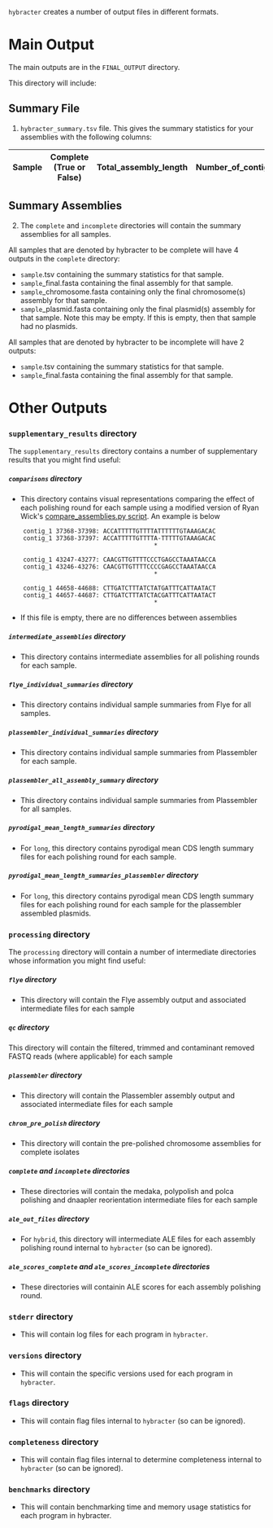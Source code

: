`hybracter` creates a number of output files in different formats.

# Main Output

The main outputs are in the `FINAL_OUTPUT` directory.

This directory will include:

## Summary File

1. `hybracter_summary.tsv` file. This gives the summary statistics for your assemblies with the following columns:

|Sample |Complete (True or False) | Total_assembly_length |	Number_of_contigs |	Most_accurate_polishing_round |	Longest_contig_length |	Number_circular_plasmids |
|--------|-----------------------|-------------------------|-------------------|--------|--|--|


## Summary Assemblies

2. The `complete` and `incomplete` directories will contain the summary assemblies for all samples.

All samples that are denoted by hybracter to be complete will have 4 outputs in the `complete` directory:

   * `sample`.tsv containing the summary statistics for that sample.
   * `sample`_final.fasta containing the final assembly for that sample.
   * `sample`_chromosome.fasta containing only the final chromosome(s) assembly for that sample.
   * `sample`_plasmid.fasta containing only the final plasmid(s) assembly for that sample. Note this may be empty. If this is empty, then that sample had no plasmids. 

All samples that are denoted by hybracter to be incomplete will have 2 outputs:

   * `sample`.tsv containing the summary statistics for that sample.
   * `sample`_final.fasta containing the final assembly for that sample.

# Other Outputs

### `supplementary_results` directory

The `supplementary_results` directory contains a number of supplementary results that you might find useful:

##### `comparisons` directory

* This directory contains visual representations comparing the effect of each polishing round for each sample using a modified version of Ryan Wick's [compare_assemblies.py script](https://github.com/rrwick/Perfect-bacterial-genome-tutorial/blob/main/scripts/compare_assemblies.py). An example is below 

```
    contig_1 37368-37398: ACCATTTTTGTTTTATTTTTTGTAAAGACAC
    contig_1 37368-37397: ACCATTTTTGTTTTA-TTTTTGTAAAGACAC
                                        *               

    contig_1 43247-43277: CAACGTTGTTTTCCCTGAGCCTAAATAACCA
    contig_1 43246-43276: CAACGTTGTTTTCCCCGAGCCTAAATAACCA
                                        *               

    contig_1 44658-44688: CTTGATCTTTATCTATGATTTCATTAATACT
    contig_1 44657-44687: CTTGATCTTTATCTACGATTTCATTAATACT
                                        *               
```

* If this file is empty, there are no differences between assemblies

##### `intermediate_assemblies` directory

* This directory contains intermediate assemblies for all polishing rounds for each sample.

##### `flye_individual_summaries` directory

* This directory contains individual sample summaries from Flye for all samples.

##### `plassembler_individual_summaries` directory

* This directory contains individual sample summaries from Plassembler for each sample.

##### `plassembler_all_assembly_summary` directory

* This directory contains individual sample summaries from Plassembler for all samples.

##### `pyrodigal_mean_length_summaries` directory

*  For `long`, this directory contains pyrodigal mean CDS length summary files for each polishing round for each sample.

##### `pyrodigal_mean_length_summaries_plassembler` directory

*  For `long`, this directory contains pyrodigal mean CDS length summary files for each polishing round for each sample for the plassembler assembled plasmids.

### `processing` directory

The `processing` directory will contain a number of intermediate directories whose information you might find useful:

##### `flye` directory

* This directory will contain the Flye assembly output and associated intermediate files for each sample

##### `qc` directory

 This directory will contain the filtered, trimmed and contaminant removed FASTQ reads (where applicable) for each sample

##### `plassembler` directory

* This directory will contain the Plassembler assembly output and associated intermediate files for each sample

##### `chrom_pre_polish` directory

  * This directory will contain the pre-polished chromosome assemblies for complete isolates

##### `complete` and `incomplete` directories

  * These directories will contain the medaka, polypolish and polca polishing and dnaapler reorientation intermediate files for each sample

##### `ale_out_files` directory

  * For `hybrid`, this directory will intermediate ALE files for each assembly polishing round internal to `hybracter` (so can be ignored).

##### `ale_scores_complete` and `ale_scores_incomplete`  directories

  *  These directories will containin ALE scores for each assembly polishing round.

### `stderr` directory

* This will contain log files for each program in `hybracter`.

### `versions` directory

* This will contain the specific versions used for each program in `hybracter`.

### `flags` directory

* This will contain flag files internal to `hybracter` (so can be ignored).

### `completeness` directory

* This will contain flag files internal to determine completeness internal to `hybracter` (so can be ignored).

### `benchmarks` directory

* This will contain benchmarking time and memory usage statistics for each program in hybracter.

